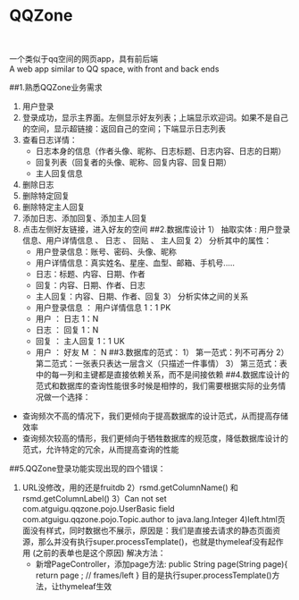 # QQZone
<br>

一个类似于qq空间的网页app，具有前后端<br>
A web app similar to QQ space, with front and back ends

##1.熟悉QQZone业务需求
1) 用户登录
2) 登录成功，显示主界面。左侧显示好友列表；上端显示欢迎词。如果不是自己的空间，显示超链接：返回自己的空间；下端显示日志列表
3) 查看日志详情：
    - 日志本身的信息（作者头像、昵称、日志标题、日志内容、日志的日期）
    - 回复列表（回复者的头像、昵称、回复内容、回复日期）
    - 主人回复信息
4) 删除日志
5) 删除特定回复
6) 删除特定主人回复
7) 添加日志、添加回复、添加主人回复
8) 点击左侧好友链接，进入好友的空间
   ##2.数据库设计
   1） 抽取实体 : 用户登录信息、用户详情信息 、 日志 、 回贴  、 主人回复
   2） 分析其中的属性：
   - 用户登录信息：账号、密码、头像、昵称
   - 用户详情信息：真实姓名、星座、血型、邮箱、手机号.....
   - 日志：标题、内容、日期、作者
   - 回复：内容、日期、作者、日志
   - 主人回复：内容、日期、作者、回复
   3） 分析实体之间的关系
   - 用户登录信息 ： 用户详情信息      1：1 PK
   - 用户 ： 日志                   1：N
   - 日志 ： 回复                   1：N
   - 回复 ： 主人回复                1：1 UK
   - 用户 ： 好友                   M ： N
   ##3.数据库的范式：
   1） 第一范式：列不可再分
   2） 第二范式：一张表只表达一层含义（只描述一件事情）
   3） 第三范式：表中的每一列和主键都是直接依赖关系，而不是间接依赖
   ##4.数据库设计的范式和数据库的查询性能很多时候是相悖的，我们需要根据实际的业务情况做一个选择：
- 查询频次不高的情况下，我们更倾向于提高数据库的设计范式，从而提高存储效率
- 查询频次较高的情形，我们更倾向于牺牲数据库的规范度，降低数据库设计的范式，允许特定的冗余，从而提高查询的性能

##5.QQZone登录功能实现出现的四个错误：
1) URL没修改，用的还是fruitdb
   2）rsmd.getColumnName() 和 rsmd.getColumnLabel()
   3）Can not set com.atguigu.qqzone.pojo.UserBasic field com.atguigu.qqzone.pojo.Topic.author to java.lang.Integer
4)left.html页面没有样式，同时数据也不展示，原因是：我们是直接去请求的静态页面资源，那么并没有执行super.processTemplate()，也就是thymeleaf没有起作用
   (之前的表单也是这个原因)
   解决方法：
    - 新增PageController，添加page方法:
      public String page(String page){
      return page ;       // frames/left
      }
      目的是执行super.processTemplate()方法，让thymeleaf生效






